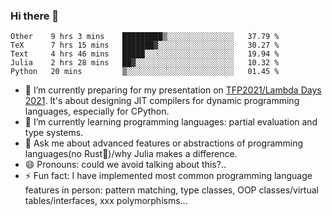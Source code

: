 
### Hi there 👋

<!--START_SECTION:waka-->
```text
Other    9 hrs 3 mins    █████████▒░░░░░░░░░░░░░░░   37.79 % 
TeX      7 hrs 15 mins   ███████▓░░░░░░░░░░░░░░░░░   30.27 % 
Text     4 hrs 46 mins   █████░░░░░░░░░░░░░░░░░░░░   19.94 % 
Julia    2 hrs 28 mins   ██▓░░░░░░░░░░░░░░░░░░░░░░   10.32 % 
Python   20 mins         ▒░░░░░░░░░░░░░░░░░░░░░░░░   01.45 % 
```
<!--END_SECTION:waka-->

- 🔭 I’m currently preparing for my presentation on [TFP2021/Lambda Days 2021](https://www.lambdadays.org/lambdadays2021). It's about designing JIT compilers for dynamic programming languages, especially for CPython.
- 🌱 I’m currently learning programming languages: partial evaluation and type systems.
- 💬 Ask me about advanced features or abstractions of programming languages(no Rust🤔)/why Julia makes a difference.
- 😄 Pronouns: could we avoid talking about this?..
- ⚡ Fun fact: I have implemented most common programming language features in person: pattern matching, type classes, OOP classes/virtual tables/interfaces, xxx polymorphisms...

<!--
**thautwarm/thautwarm** is a ✨ _special_ ✨ repository because its `README.md` (this file) appears on your GitHub profile.

Here are some ideas to get you started:

- 🔭 I’m currently working on ...
- 🌱 I’m currently learning ...
- 👯 I’m looking to collaborate on ...
- 🤔 I’m looking for help with ...
- 💬 Ask me about ...
- 📫 How to reach me: ...
- 😄 Pronouns: ...
- ⚡ Fun fact: ...
-->
